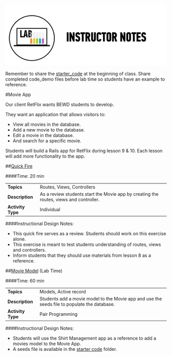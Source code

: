 ![Exercise - Instructor](../assets/ICL_icons/instr_lab.png)

Remember to share the [starter_code](starter_code/) at the beginning of class. Share completed code_demo files before lab time so students have an example to reference. 

#Movie App

Our client RetFlix wants BEWD students to develop.

They want an application that allows visitors to:

*	View all movies in the database. 
*	Add a new movie to the database.
*	Edit a movie in the database. 
*	And search for a specific movie.

Students will build a Rails app for RetFlix during lesson 9 & 10. Each lesson will add more functionality to the app. 


##[Quick Fire](starter_code/Movie_App_part1.md)

####Time: 20 min

| | |
|------------- |:-------------|
| __Topics__ | Routes, Views, Controllers| 
| __Description__| As a review students start the Movie app by creating the routes, views and controller. |
| __Activity Type__| Individual|


####Instructional Design Notes: 

*	This quick fire serves as a review. Students should work on this exercise alone. 
*	This exercise is meant to test students understanding of routes, views and controllers.
*	Inform students that they should use materials from lesson 8 as a reference. 


##[Movie Model](starter_code/Movie_App_part1.md) (Lab Time)

####Time: 60 min

| | |
|------------- |:-------------|
| __Topics__ | Models, Active record| 
| __Description__| Students add a movie model to the Movie app and use the seeds file to populate the database. |
| __Activity Type__| Pair Programming|

####Instructional Design Notes: 

*	Students will use the Shirt Management app as a reference to add a movies model to the Movie App.
*	A seeds file is available in the [starter code](starter_code) folder.



	